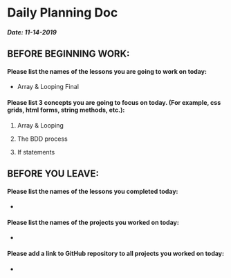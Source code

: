 # Daily Planning Doc

##### Date: 11-14-2019

## BEFORE BEGINNING WORK:


#### Please list the names of the lessons you are going to work on today:

* Array & Looping Final


#### Please list 3 concepts you are going to focus on today. (For example, css grids, html forms, string methods, etc.):

1. Array & Looping

2. The BDD process

3. If statements



## BEFORE YOU LEAVE:


#### Please list the names of the lessons you completed today:

*


#### Please list the names of the projects you worked on today:

*

#### Please add a link to GitHub repository to all projects you worked on today:

*
